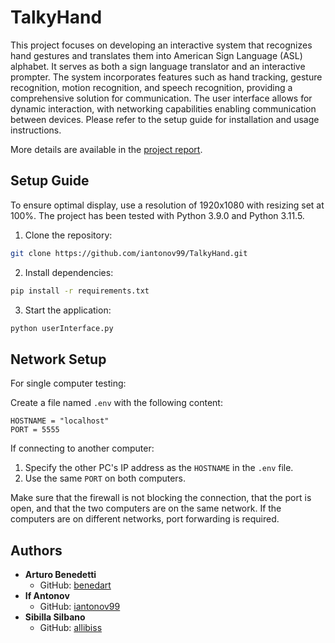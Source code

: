 # TalkyHand

This project focuses on developing an interactive system that recognizes hand gestures and translates them into American Sign Language (ASL) alphabet. It serves as both a sign language translator and an interactive prompter. The system incorporates features such as hand tracking, gesture recognition, motion recognition, and speech recognition, providing a comprehensive solution for communication. The user interface allows for dynamic interaction, with networking capabilities enabling communication between devices. Please refer to the setup guide for installation and usage instructions.

More details are available in the [project report](deliverables/TalkyHand%20-%20Report.pdf).

## Setup Guide

To ensure optimal display, use a resolution of 1920x1080 with resizing set at 100%. The project has been tested with Python 3.9.0 and Python 3.11.5.

1. Clone the repository:

```bash
git clone https://github.com/iantonov99/TalkyHand.git
```

2. Install dependencies:

```bash
pip install -r requirements.txt
```

3. Start the application:

```bash
python userInterface.py
```

## Network Setup

For single computer testing:

Create a file named `.env` with the following content:

```env
HOSTNAME = "localhost"
PORT = 5555
```

If connecting to another computer:

1. Specify the other PC's IP address as the `HOSTNAME` in the `.env` file.
2. Use the same `PORT` on both computers.

Make sure that the firewall is not blocking the connection, that the port is open, and that the two computers are on the same network.
If the computers are on different networks, port forwarding is required.

## Authors

- **Arturo Benedetti**
    - GitHub: [benedart](https://github.com/benedart)
- **If Antonov**
    - GitHub: [iantonov99](https://github.com/iantonov99)
- **Sibilla Silbano**
    - GitHub: [allibiss](https://github.com/allibiss)
